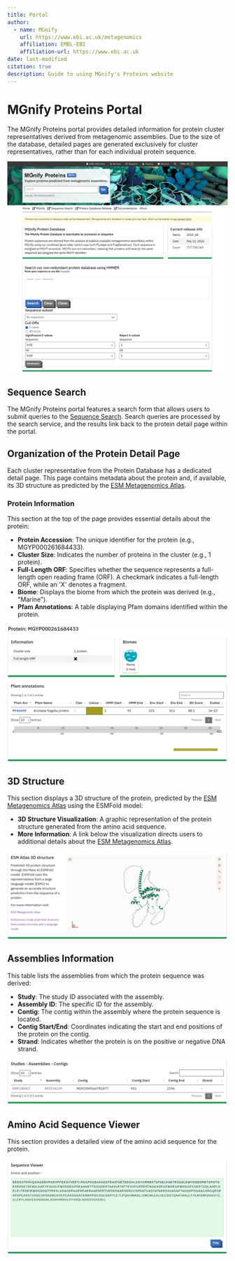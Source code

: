 ```yaml
---
title: Portal
author: 
  - name: MGnify
    url: https://www.ebi.ac.uk/metagenomics
    affiliation: EMBL-EBI
    affiliation-url: https://www.ebi.ac.uk
date: last-modified
citation: true
description: Guide to using MGnify's Proteins website
---
```


# MGnify Proteins Portal

The MGnify Proteins portal provides detailed information for protein cluster representatives derived from metagenomic assemblies. Due to the size of the database, detailed pages are generated exclusively for cluster representatives, rather than for each individual protein sequence. 

![Homepage of MGnify Proteins](images/proteins/mgnify-proteins-home-page.png)

## Sequence Search

The MGnify Proteins portal features a search form that allows users to submit queries to the [Sequence Search](mgnify-proteins-sequence-search.md). Search queries are processed by the search service, and the results link back to the protein detail page within the portal.

## Organization of the Protein Detail Page

Each cluster representative from the Protein Database has a dedicated detail page. This page contains metadata about the protein and, if available, its 3D structure as predicted by the [ESM Metagenomics Atlas](https://esmatlas.com/).

### Protein Information

This section at the top of the page provides essential details about the protein:

- **Protein Accession**: The unique identifier for the protein (e.g., MGYP000261684433).
- **Cluster Size**: Indicates the number of proteins in the cluster (e.g., 1 protein).
- **Full-Length ORF**: Specifies whether the sequence represents a full-length open reading frame (ORF). A checkmark indicates a full-length ORF, while an 'X' denotes a fragment.
- **Biome**: Displays the biome from which the protein was derived (e.g., "Marine").
- **Pfam Annotations**: A table displaying Pfam domains identified within the protein.

![Protein Detail Header](images/proteins/mgnify-proteins-detail-header.png)

## 3D Structure

This section displays a 3D structure of the protein, predicted by the [ESM Metagenomics Atlas](https://esmatlas.com/) using the ESMFold model:

- **3D Structure Visualization**: A graphic representation of the protein structure generated from the amino acid sequence.
- **More Information**: A link below the visualization directs users to additional details about the [ESM Metagenomics Atlas](https://esmatlas.com/).

![ESMFold Protein Predicted Structure](images/proteins/mgnify-proteins-detail-structure.png)

## Assemblies Information

This table lists the assemblies from which the protein sequence was derived:

- **Study**: The study ID associated with the assembly.
- **Assembly ID**: The specific ID for the assembly.
- **Contig**: The contig within the assembly where the protein sequence is located.
- **Contig Start/End**: Coordinates indicating the start and end positions of the protein on the contig.
- **Strand**: Indicates whether the protein is on the positive or negative DNA strand.

![Assemblies where the Protein was Found](images/proteins/mgnify-proteins-detail-assemblies.png)

## Amino Acid Sequence Viewer

This section provides a detailed view of the amino acid sequence for the protein.

![Protein Amino Acid Sequence](images/proteins/mgnify-proteins-detail-sequence.png)
